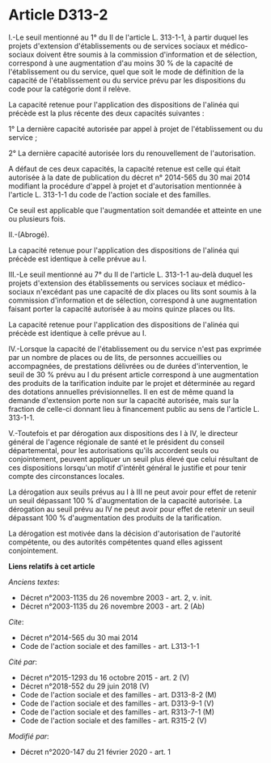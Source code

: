 # Article D313-2

I.-Le seuil mentionné au 1° du II de l'article L. 313-1-1, à partir duquel les projets d'extension d'établissements ou de
services sociaux et médico-sociaux doivent être soumis à la commission d'information et de sélection, correspond à une
augmentation d'au moins 30 % de la capacité de l'établissement ou du service, quel que soit le mode de définition de la
capacité de l'établissement ou du service prévu par les dispositions du code pour la catégorie dont il relève.

La capacité retenue pour l'application des dispositions de l'alinéa qui précède est la plus récente des deux capacités
suivantes :

1° La dernière capacité autorisée par appel à projet de l'établissement ou du service ;

2° La dernière capacité autorisée lors du renouvellement de l'autorisation.

A défaut de ces deux capacités, la capacité retenue est celle qui était autorisée à la date de publication du décret n°
2014-565 du 30 mai 2014 modifiant la procédure d'appel à projet et d'autorisation mentionnée à l'article L. 313-1-1 du code
de l'action sociale et des familles.

Ce seuil est applicable que l'augmentation soit demandée et atteinte en une ou plusieurs fois.

II.-(Abrogé).

La capacité retenue pour l'application des dispositions de l'alinéa qui précède est identique à celle prévue au I.

III.-Le seuil mentionné au 7° du II de l'article L. 313-1-1 au-delà duquel les projets d'extension des établissements ou
services sociaux et médico-sociaux n'excédant pas une capacité de dix places ou lits sont soumis à la commission
d'information et de sélection, correspond à une augmentation faisant porter la capacité autorisée à au moins quinze places ou
lits.

La capacité retenue pour l'application des dispositions de l'alinéa qui précède est identique à celle prévue au I.

IV.-Lorsque la capacité de l'établissement ou du service n'est pas exprimée par un nombre de places ou de lits, de personnes
accueillies ou accompagnées, de prestations délivrées ou de durées d'intervention, le seuil de 30 % prévu au I du présent
article correspond à une augmentation des produits de la tarification induite par le projet et déterminée au regard des
dotations annuelles prévisionnelles. Il en est de même quand la demande d'extension porte non sur la capacité autorisée, mais
sur la fraction de celle-ci donnant lieu à financement public au sens de l'article L. 313-1-1.

V.-Toutefois et par dérogation aux dispositions des I à IV, le directeur général de l'agence régionale de santé et le
président du conseil départemental, pour les autorisations qu'ils accordent seuls ou conjointement, peuvent appliquer un
seuil plus élevé que celui résultant de ces dispositions lorsqu'un motif d'intérêt général le justifie et pour tenir compte
des circonstances locales.

La dérogation aux seuils prévus au I à III ne peut avoir pour effet de retenir un seuil dépassant 100 % d'augmentation de la
capacité autorisée. La dérogation au seuil prévu au IV ne peut avoir pour effet de retenir un seuil dépassant 100 %
d'augmentation des produits de la tarification.

La dérogation est motivée dans la décision d'autorisation de l'autorité compétente, ou des autorités compétentes quand elles
agissent conjointement.

**Liens relatifs à cet article**

_Anciens textes_:

  - Décret n°2003-1135 du 26 novembre 2003 - art. 2, v. init.
  - Décret n°2003-1135 du 26 novembre 2003 - art. 2 (Ab)

_Cite_:

  - Décret n°2014-565 du 30 mai 2014
  - Code de l'action sociale et des familles - art. L313-1-1

_Cité par_:

  - Décret n°2015-1293 du 16 octobre 2015 - art. 2 (V)
  - Décret n°2018-552 du 29 juin 2018 (V)
  - Code de l'action sociale et des familles - art. D313-8-2 (M)
  - Code de l'action sociale et des familles - art. D313-9-1 (V)
  - Code de l'action sociale et des familles - art. R313-7-1 (M)
  - Code de l'action sociale et des familles - art. R315-2 (V)

_Modifié par_:

  - Décret n°2020-147 du 21 février 2020 - art. 1
